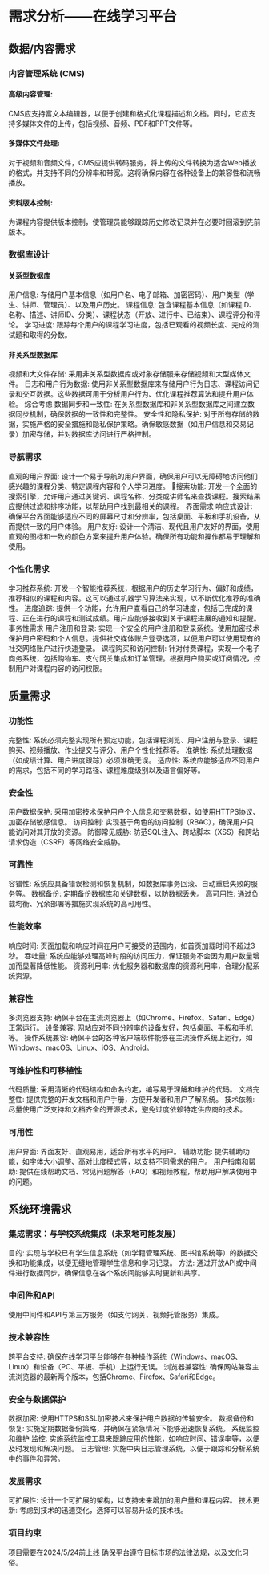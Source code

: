 # 需求分析——在线学习平台

## 数据/内容需求

### 内容管理系统 (CMS)
#### 高级内容管理:
CMS应支持富文本编辑器，以便于创建和格式化课程描述和文档。同时，它应支持多媒体文件的上传，包括视频、音频、PDF和PPT文件等。
#### 多媒体文件处理: 
对于视频和音频文件，CMS应提供转码服务，将上传的文件转换为适合Web播放的格式，并支持不同的分辨率和带宽。这将确保内容在各种设备上的兼容性和流畅播放。
#### 资料版本控制:
为课程内容提供版本控制，使管理员能够跟踪历史修改记录并在必要时回滚到先前版本。
### 数据库设计
#### 关系型数据库
用户信息: 存储用户基本信息（如用户名、电子邮箱、加密密码）、用户类型（学生、讲师、管理员）、以及用户历史。
课程信息: 包含课程基本信息（如课程ID、名称、描述、讲师ID、分类）、课程状态（开放、进行中、已结束）、课程评分和评论。
学习进度: 跟踪每个用户的课程学习进度，包括已观看的视频长度、完成的测试题和取得的分数。
#### 非关系型数据库
视频和大文件存储: 采用非关系型数据库或对象存储服来存储视频和大型媒体文件。
日志和用户行为数据: 使用非关系型数据库来存储用户行为日志、课程访问记录和交互数据。这些数据可用于分析用户行为、优化课程推荐算法和提升用户体验。
综合考虑
数据同步和一致性: 在关系型数据库和非关系型数据库之间建立数据同步机制，确保数据的一致性和完整性。
安全性和隐私保护: 对于所有存储的数据，实施严格的安全措施和隐私保护策略。确保敏感数据（如用户信息和交易记录）加密存储，并对数据库访问进行严格控制。

### 导航需求
直观的用户界面: 设计一个易于导航的用户界面，确保用户可以无障碍地访问他们感兴趣的课程分类、特定课程内容和个人学习进度。
搜索功能: 开发一个全面的搜索引擎，允许用户通过关键词、课程名称、分类或讲师名来查找课程。搜索结果应提供过滤和排序功能，以帮助用户找到最相关的课程。
界面需求
响应式设计: 确保平台界面能够适应不同的屏幕尺寸和分辨率，包括桌面、平板和手机设备，从而提供一致的用户体验。
用户友好: 设计一个清洁、现代且用户友好的界面，使用直观的图标和一致的颜色方案来提升用户体验。确保所有功能和操作都易于理解和使用。

### 个性化需求
学习推荐系统: 开发一个智能推荐系统，根据用户的历史学习行为、偏好和成绩，推荐相似的课程和内容。这可以通过机器学习算法来实现，以不断优化推荐的准确性。
进度追踪: 提供一个功能，允许用户查看自己的学习进度，包括已完成的课程、正在进行的课程和测试成绩。用户应能够接收到关于课程进展的通知和提醒。
事务性需求
用户注册和登录: 实现一个安全的用户注册和登录系统。使用加密技术保护用户密码和个人信息。提供社交媒体账户登录选项，以便用户可以使用现有的社交网络账户进行快速登录。
课程购买和访问控制: 针对付费课程，实现一个电子商务系统，包括购物车、支付网关集成和订单管理。根据用户购买或订阅情况，控制用户对课程内容的访问权限。

## 质量需求
### 功能性
完整性: 系统必须完整实现所有预定功能，包括课程浏览、用户注册与登录、课程购买、视频播放、作业提交与评分、用户个性化推荐等。
准确性: 系统处理数据（如成绩计算、用户进度跟踪）必须准确无误。
适应性: 系统应能够适应不同用户的需求，包括不同的学习路径、课程难度级别以及语言偏好等。
### 安全性
用户数据保护: 采用加密技术保护用户个人信息和交易数据，如使用HTTPS协议、加密存储敏感信息。
访问控制: 实现基于角色的访问控制（RBAC），确保用户只能访问对其开放的资源。
防御常见威胁: 防范SQL注入、跨站脚本（XSS）和跨站请求伪造（CSRF）等网络安全威胁。
### 可靠性
容错性: 系统应具备错误检测和恢复机制，如数据库事务回滚、自动重启失败的服务等。
数据备份: 定期备份数据库和关键数据，以防数据丢失。
高可用性: 通过负载均衡、冗余部署等措施实现系统的高可用性。
### 性能效率
响应时间: 页面加载和响应时间在用户可接受的范围内，如首页加载时间不超过3秒。
吞吐量: 系统应能够处理高峰时段的访问压力，保证服务不会因为用户数量增加而显著降低性能。
资源利用率: 优化服务器和数据库的资源利用率，合理分配系统资源。
### 兼容性
多浏览器支持: 确保平台在主流浏览器上（如Chrome、Firefox、Safari、Edge）正常运行。
设备兼容: 网站应对不同分辨率的设备友好，包括桌面、平板和手机等。
操作系统兼容: 确保平台的各种客户端软件能够在主流操作系统上运行，如Windows、macOS、Linux、iOS、Android。
### 可维护性和可移植性
代码质量: 采用清晰的代码结构和命名约定，编写易于理解和维护的代码。
文档完整性: 提供完整的开发文档和用户手册，方便开发者和用户了解系统。
技术依赖: 尽量使用广泛支持和文档齐全的开源技术，避免过度依赖特定供应商的技术。
### 可用性
用户界面: 界面友好、直观易用，适合所有水平的用户。
辅助功能: 提供辅助功能，如字体大小调整、高对比度模式等，以支持不同需求的用户。
用户指南和帮助: 提供在线帮助文档、常见问题解答（FAQ）和视频教程，帮助用户解决使用中的问题。

## 系统环境需求
### 集成需求：与学校系统集成（未来地可能发展）
目的: 实现与学校已有学生信息系统（如学籍管理系统、图书馆系统等）的数据交换和功能集成，以便无缝地管理学生信息和学习记录。
方法: 通过开放API或中间件进行数据同步，确保信息在各个系统间能够实时更新和共享。
### 中间件和API
使用中间件和API与第三方服务（如支付网关、视频托管服务）集成。
### 技术兼容性
跨平台支持: 确保在线学习平台能够在各种操作系统（Windows、macOS、Linux）和设备（PC、平板、手机）上运行无误。
浏览器兼容性: 确保网站兼容主流浏览器的最新两个版本，包括Chrome、Firefox、Safari和Edge。
### 安全与数据保护
数据加密: 使用HTTPS和SSL加密技术来保护用户数据的传输安全。
数据备份和恢复: 实施定期数据备份策略，并确保在紧急情况下能够迅速恢复系统。
系统监控和维护
监控: 实施系统监控工具来跟踪应用的性能，如响应时间、错误率等，以便及时发现和解决问题。
日志管理: 实施中央日志管理系统，以便于跟踪和分析系统中的事件和异常。
### 发展需求
可扩展性: 设计一个可扩展的架构，以支持未来增加的用户量和课程内容。
技术更新: 考虑到技术的迅速变化，选择可以容易升级的技术栈。
### 项目约束
项目需要在2024/5/24前上线
确保平台遵守目标市场的法律法规，以及文化习俗。